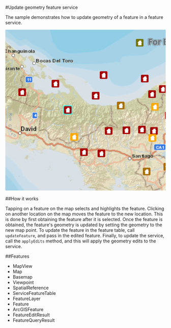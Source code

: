 #Update geometry feature service

The sample demonstrates how to update geometry of a feature in a feature service.

![](screenshot.png)

##How it works

Tapping on a feature on the map selects and highlights the feature. Clicking on another location on the map moves the feature to the new location. This is done by first obtaining the feature after it is selected. Once the feature is obtained, the feature's geometry is updated by setting the geometry to the new map point. To update the feature in the feature table, call `updateFeature`, and pass in the edited feature. Finally, to update the service, call the `applyEdits` method, and this will apply the geometry edits to the service.

##Features
- MapView
- Map
- Basemap
- Viewpoint
- SpatialReference
- ServiceFeatureTable
- FeatureLayer
- Feature
- ArcGISFeature
- FeatureEditResult
- FeatureQueryResult